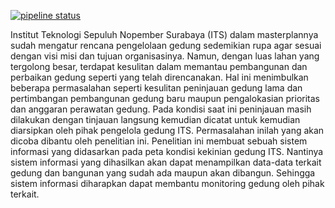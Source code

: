 [![pipeline status](https://gitlab.com/the.zero0110/siplah/badges/master/pipeline.svg)](https://gitlab.com/the.zero0110/siplah/commits/master)

Institut Teknologi Sepuluh Nopember Surabaya (ITS) dalam masterplannya sudah mengatur rencana pengelolaan gedung sedemikian rupa agar sesuai dengan visi misi dan tujuan organisasinya. Namun, dengan luas lahan yang tergolong besar, terdapat kesulitan dalam memantau pembangunan dan perbaikan gedung seperti yang telah direncanakan. Hal ini menimbulkan beberapa permasalahan seperti kesulitan peninjauan gedung lama dan pertimbangan pembangunan gedung baru maupun pengalokasian prioritas dan anggaran perawatan gedung.
Pada kondisi saat ini peninjauan masih dilakukan dengan tinjauan langsung kemudian dicatat untuk kemudian diarsipkan oleh pihak pengelola gedung ITS. Permasalahan inilah yang akan dicoba dibantu oleh penelitian ini.
Penelitian ini membuat sebuah sistem informasi yang didasarkan pada peta kondisi kekinian gedung ITS. Nantinya sistem informasi yang dihasilkan akan dapat menampilkan data-data terkait gedung dan bangunan yang sudah ada maupun akan dibangun. Sehingga sistem informasi diharapkan dapat membantu monitoring gedung oleh pihak terkait.
